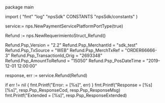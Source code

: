 package main

import (
        "fmt"
        "log"
        "npsSdk"
        CONSTANTS "npsSdk/constants"
)

service:= nps.NewPaymentServicePlatformPortType(true)

Refund := nps.NewRequerimientoStruct_Refund()

Refund.Psp_Version = "2.2"
Refund.Psp_MerchantId = "sdk_test"
Refund.Psp_TxSource = "WEB"
Refund.Psp_MerchTxRef = "ORDER66666-3"
Refund.Psp_TransactionId_Orig = "2693348"
Refund.Psp_AmountToRefund = "15050"
Refund.Psp_PosDateTime = "2019-12-01 12:00:00"

response, err := service.Refund(Refund)

if err != nil {
    fmt.Printf("Error: = [%s]", err)
}
fmt.Printf("Response = [%s] [%s]", resp.Psp_ResponseCod, resp.Psp_ResponseMsg)
fmt.Printf("Extended = [%s]", resp.Psp_ResponseExtended)



